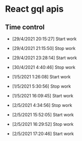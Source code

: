 # React gql apis

## Time control

- [29/4/2021 20:15:27] Start work
- [29/4/2021 21:15:50] Stop work


- [29/4/2021 23:28:14] Start work
- [30/4/2021 4:40:46] Stop work

- [1/5/2021 1:26:08] Start work
- [1/5/2021 5:30:56] Stop work
  
- [1/5/2021 16:09:45] Start work
- [2/5/2021 4:34:56] Stop work

- [2/5/2021 15:52:05] Start work
- [2/5/2021 16:29:52] Stop work

- [2/5/2021 17:20:46] Start work
